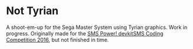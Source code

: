 Not Tyrian
==========

A shoot-em-up for the Sega Master System using Tyrian graphics. Work in progress.
Originally made for the [SMS Power! devkitSMS Coding Competition 2016][1], but not finished in time.

[1]: http://www.smspower.org/forums/16184-SMSPowerDevkitSMSCodingCompetition2016
